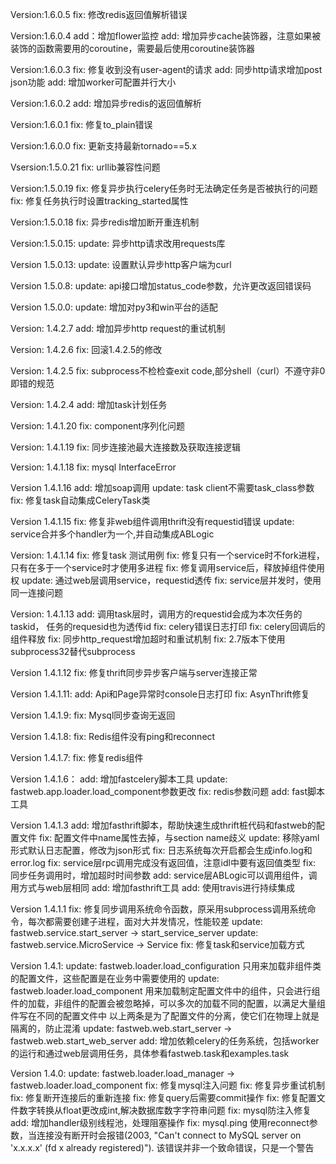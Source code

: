 Version:1.6.0.5
    fix: 修改redis返回值解析错误


Version:1.6.0.4
    add：增加flower监控
    add: 增加异步cache装饰器，注意如果被装饰的函数需要用的coroutine，需要最后使用coroutine装饰器


Version:1.6.0.3
    fix: 修复收到没有user-agent的请求
    add: 同步http请求增加post json功能
    add: 增加worker可配置并行大小


Version:1.6.0.2
    add: 增加异步redis的返回值解析


Version:1.6.0.1
    fix: 修复to_plain错误


Version:1.6.0.0
    fix: 更新支持最新tornado==5.x

Vsersion:1.5.0.21
    fix: urllib兼容性问题

Version:1.5.0.19
    fix: 修复异步执行celery任务时无法确定任务是否被执行的问题
    fix: 修复任务执行时设置tracking_started属性

Version:1.5.0.18
    fix: 异步redis增加断开重连机制

Version:1.5.0.15:
    update: 异步http请求改用requests库

Version 1.5.0.13:
    update: 设置默认异步http客户端为curl

Version 1.5.0.8:
    update: api接口增加status_code参数，允许更改返回错误码

Version 1.5.0.0:
    update: 增加对py3和win平台的适配

Version: 1.4.2.7
    add: 增加异步http request的重试机制

Version: 1.4.2.6
    fix: 回滚1.4.2.5的修改

Version: 1.4.2.5
    fix: subprocess不检检查exit code,部分shell（curl）不遵守非0即错的规范

Version: 1.4.2.4
    add: 增加task计划任务

Version: 1.4.1.20
    fix: component序列化问题

Version: 1.4.1.19
    fix: 同步连接池最大连接数及获取连接逻辑

Version: 1.4.1.18
    fix: mysql InterfaceError

Version 1.4.1.16
    add: 增加soap调用
    update: task client不需要task_class参数
    fix: 修复task自动集成CeleryTask类

Version 1.4.1.15
    fix: 修复非web组件调用thrift没有requestid错误
    update: service合并多个handler为一个,并自动集成ABLogic

Version: 1.4.1.14
    fix: 修复task 测试用例
    fix: 修复只有一个service时不fork进程，只有在多于一个service时才使用多进程
    fix: 修复调用service后，释放掉组件使用权
    update: 通过web层调用service，requestid透传
    fix: service层并发时，使用同一连接问题

Version: 1.4.1.13
    add: 调用task层时，调用方的requestid会成为本次任务的taskid， 任务的requesid也为透传id
    fix: celery错误日志打印
    fix: celery回调后的组件释放
    fix: 同步http_request增加超时和重试机制
    fix: 2.7版本下使用subprocess32替代subprocess


Version 1.4.1.12
    fix: 修复thrift同步异步客户端与server连接正常


Version 1.4.1.11:
    add: Api和Page异常时console日志打印
    fix: AsynThrift修复


Version 1.4.1.9:
    fix: Mysql同步查询无返回


Version 1.4.1.8:
    fix: Redis组件没有ping和reconnect


Version 1.4.1.7:
    fix: 修复redis组件


Version 1.4.1.6：
    add: 增加fastcelery脚本工具
    update: fastweb.app.loader.load_component参数更改
    fix: redis参数问题
    add: fast脚本工具

Version 1.4.1.3
    add: 增加fasthrift脚本，帮助快速生成thrift桩代码和fastweb的配置文件
    fix: 配置文件中name属性去掉，与section name歧义
    update: 移除yaml形式默认日志配置，修改为json形式
    fix: 日志系统每次开启都会生成info.log和error.log
    fix: service层rpc调用完成没有返回值，注意idl中要有返回值类型
    fix: 同步任务调用时，增加超时时间参数
    add: service层ABLogic可以调用组件，调用方式与web层相同
    add: 增加fasthrift工具
    add: 使用travis进行持续集成


Version 1.4.1.1
    fix: 修复同步调用系统命令函数，原采用subprocess调用系统命令，每次都需要创建子进程，面对大并发情况，性能较差
    update: fastweb.service.start_server -> start_service_server
    update: fastweb.service.MicroService -> Service
    fix: 修复task和service加载方式


Version 1.4.1:
    update: fastweb.loader.load_configuration 只用来加载非组件类的配置文件，这些配置是在业务中需要使用的
    update: fastweb.loader.load_component 用来加载制定配置文件中的组件，只会进行组件的加载，非组件的配置会被忽略掉，可以多次的加载不同的配置，以满足大量组件写在不同的配置文件中
            以上两条是为了配置文件的分离，使它们在物理上就是隔离的，防止混淆
    update: fastweb.web.start_server -> fastweb.web.start_web_server
    add: 增加依赖celery的任务系统，包括worker的运行和通过web层调用任务，具体参看fastweb.task和examples.task


Version 1.4.0:
    update: fastweb.loader.load_manager -> fastweb.loader.load_component
    fix: 修复mysql注入问题
    fix: 修复异步重试机制
    fix: 修复断开连接后的重新连接
    fix: 修复query后需要commit操作
    fix: 修复配置文件数字转换从float更改成int,解决数据库数字字符串问题
    fix: mysql防注入修复
    add: 增加handler级别线程池，处理阻塞操作
    fix: mysql.ping 使用reconnect参数，当连接没有断开时会报错(2003, "Can't connect to MySQL server on 'x.x.x.x' (fd x already registered)").
         该错误并非一个致命错误，只是一个警告





